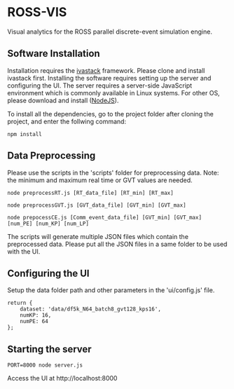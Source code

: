 # ROSS-VIS
Visual analytics for the ROSS parallel discrete-event simulation engine.

## Software Installation
Installation requires the [ivastack](https://sphere.cs.ucdavis.edu/kelli/ivastack) framework. Please clone and install ivastack first.
Installing the software requires setting up the server and configuring the UI.
The server requires a server-side JavaScript environment which is commonly available in Linux systems. For other OS, please download and install ([NodeJS](https://nodejs.org/en/)).

To install all the dependencies, go to the project folder after cloning the project, and enter the follwing command:
```
npm install
```


## Data Preprocessing
Please use the scripts in the 'scripts' folder for preprocessing data. Note: the minimum and maximum real time or GVT values are needed.

```
node preprocessRT.js [RT_data_file] [RT_min] [RT_max]

node preprocessGVT.js [GVT_data_file] [GVT_min] [GVT_max]

node prepocessCE.js [Comm_event_data_file] [GVT_min] [GVT_max] [num_PE] [num_KP] [num_LP]

```

The scripts will generate multiple JSON files which contain the preprocessed data. Please put all the JSON files in a same folder to be used with the UI.


## Configuring the UI
Setup the data folder path and other parameters in the 'ui/config.js' file.


```
return {
    dataset: 'data/df5k_N64_batch8_gvt128_kps16',
    numKP: 16,
    numPE: 64
};
```


## Starting the server
```
PORT=8000 node server.js
```

Access the UI at http://localhost:8000
